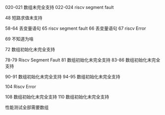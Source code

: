 <!-- 001-005 全局声明未支持 -->
<!-- 006 if break riscv出错 -->
<!-- 010 全局声明未支持
012 全局声明未支持
015 全局声明未支持 -->
020-021 数组未完全支持
022-024 riscv segment fault
<!-- 028  koopa以外出错 -->
<!-- 028全局声明未支持， -->
<!-- 029 else后没分块 -->
<!-- 32-34 函数未支持 -->
<!-- 35 嵌套while出错 -->
<!-- 36-38 函数未支持 -->
<!-- 40 多行注释未支持 -->
<!-- 43 riscv出错 -->
<!-- 47 ifelse报错 -->
48 短路求值未支持
<!-- 49 函数返回值 -->
<!-- 50-52 函数未支持 -->
<!-- 53 ifelse报错 -->
<!-- 54 递归未支持 -->
<!-- 55 riscv出错 -->
<!-- 56 递归未支持 -->
58-64 丢变量语句
65 riscv segment fault
66 丢变量语句
67 riscv Error
<!-- 68 -->
69 不知道为啥
<!-- 70 ifelse报错 -->
<!-- 71- -->
72 数组初始化未完全支持
<!-- 73 全局声明未支持 -->
<!-- 74 riscv出错 -->
<!-- 75 莫名语法错误 -->
<!-- 76 riscv Segmentation fault -->
78-79 Riscv Segment Fault
81 数组初始化未完全支持
83-86 数组初始化未完全支持
<!-- 88 全局声明未支持 -->
<!-- 89 函数返回值 -->
90-91 数组初始化未完全支持
94-95 数组初始化未完全支持
<!-- 96-97 koopa输出float错误 -->
<!-- 101-102 不支持递归 -->
104 Riscv Error
<!-- 105 koopa输出float错误 -->
108 数组初始化未完全支持
110 数组初始化未完全支持

性能测试全部需要数组